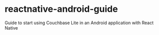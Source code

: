 # reactnative-android-guide
Guide to start using Couchbase Lite in an Android application with React Native
